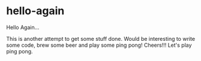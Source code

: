 # hello-again
Hello Again...

This is another attempt to get some stuff done. Would be interesting to write some code, brew some beer and play some ping pong!
Cheers!!!
Let's play ping pong.
